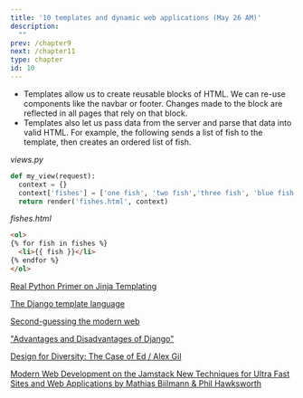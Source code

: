 ```yaml
---
title: '10 templates and dynamic web applications (May 26 AM)'
description:
  ""
prev: /chapter9
next: /chapter11
type: chapter
id: 10
---
```


<exercise id="1" title="Templates">

- Templates allow us to create reusable blocks of HTML.
We can re-use components like the navbar or footer.  Changes made to the block are reflected in all pages that rely on that block.
- Templates also let us pass data from the server and parse that data into valid HTML.  For example, the following sends a list of fish to the template, then creates an ordered list of fish. 

*views.py*
```python 
def my_view(request):
  context = {}
  context['fishes'] = ['one fish', 'two fish','three fish', 'blue fish',]
  return render('fishes.html', context)
```

*fishes.html*
```html
<ol>
{% for fish in fishes %}
  <li>{{ fish }}</li>
{% endfor %}
</ol>
```
</exercise>

<exercise id="2" title="Reading">

[Real Python Primer on Jinja Templating](https://realpython.com/primer-on-jinja-templating/)

[The Django template language](https://docs.djangoproject.com/en/3.0/ref/templates/language/)

</exercise>

<exercise id="3" title="Debates in Modern Web Development">
 
[Second-guessing the modern web](https://macwright.org/2020/05/10/spa-fatigue.html) 

["Advantages and Disadvantages of Django"](http://www.mindfiresolutions.com/blog/2018/04/advantages-and-disadvantages-of-django/)

[Design for Diversity: The Case of Ed / Alex Gil](https://des4div.library.northeastern.edu/design-for-diversity-the-case-of-ed-alex-gil/)

[Modern Web Development on the Jamstack New Techniques for Ultra Fast Sites and Web Applications by Mathias Biilmann & Phil Hawksworth](https://www.netlify.com/oreilly-jamstack/#download)

</exercise>